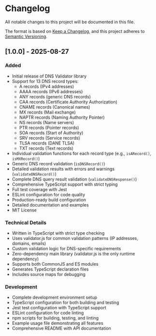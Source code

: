 # Changelog

All notable changes to this project will be documented in this file.

The format is based on [Keep a Changelog](https://keepachangelog.com/en/1.0.0/),
and this project adheres to [Semantic Versioning](https://semver.org/spec/v2.0.0.html).

## [1.0.0] - 2025-08-27

### Added

- Initial release of DNS Validator library
- Support for 13 DNS record types:
  - A records (IPv4 addresses)
  - AAAA records (IPv6 addresses)
  - ANY records (generic DNS records)
  - CAA records (Certificate Authority Authorization)
  - CNAME records (Canonical names)
  - MX records (Mail exchange)
  - NAPTR records (Naming Authority Pointer)
  - NS records (Name servers)
  - PTR records (Pointer records)
  - SOA records (Start of Authority)
  - SRV records (Service records)
  - TLSA records (DANE TLSA)
  - TXT records (Text records)
- Individual validation functions for each record type (e.g., `isARecord()`, `isMXRecord()`)
- Generic DNS record validation (`isDNSRecord()`)
- Detailed validation results with errors and warnings (`validateDNSRecord()`)
- Complete DNS query result validation (`validateDNSResponse()`)
- Comprehensive TypeScript support with strict typing
- Full test coverage with Jest
- ESLint configuration for code quality
- Production-ready build configuration
- Detailed documentation and examples
- MIT License

### Technical Details

- Written in TypeScript with strict type checking
- Uses validator.js for common validation patterns (IP addresses, domains, emails)
- Custom validation logic for DNS-specific requirements
- Zero-dependency main library (validator.js is the only runtime dependency)
- Supports both CommonJS and ES modules
- Generates TypeScript declaration files
- Includes source maps for debugging

### Development

- Complete development environment setup
- TypeScript configuration for both building and testing
- Jest test configuration with TypeScript support
- ESLint configuration for code linting
- npm scripts for building, testing, and linting
- Example usage file demonstrating all features
- Comprehensive README with API documentation
